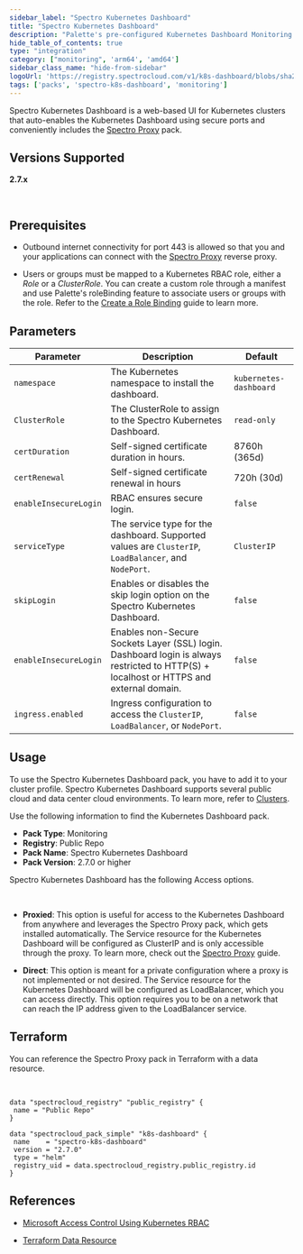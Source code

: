 ```yaml
---
sidebar_label: "Spectro Kubernetes Dashboard"
title: "Spectro Kubernetes Dashboard"
description: "Palette's pre-configured Kubernetes Dashboard Monitoring pack reduces the complexity of standing up the Kubernetes dashboard for a cluster."
hide_table_of_contents: true
type: "integration"
category: ["monitoring", 'arm64', 'amd64']
sidebar_class_name: "hide-from-sidebar"
logoUrl: 'https://registry.spectrocloud.com/v1/k8s-dashboard/blobs/sha256:2de5d88b2573af42d4cc269dff75744c4174ce47cbbeed5445e51a2edd8b7429?type=image/png'
tags: ['packs', 'spectro-k8s-dashboard', 'monitoring']
---
```



Spectro Kubernetes Dashboard is a web-based UI for Kubernetes clusters that auto-enables the Kubernetes Dashboard using secure ports and conveniently includes the [Spectro Proxy](frp.md) pack. 


## Versions Supported

**2.7.x**

<br />

## Prerequisites

- Outbound internet connectivity for port 443 is allowed so that you and your applications can connect with the [Spectro Proxy](frp.md) reverse proxy.


- Users or groups must be mapped to a Kubernetes RBAC role, either a *Role* or a *ClusterRole*. You can create a custom role through a manifest and use Palette's roleBinding feature to associate users or groups with the role. Refer to the [Create a Role Binding](../clusters/cluster-management/cluster-rbac.md#create-role-bindings) guide to learn more. 


## Parameters 

<!-- <br />

#### User Selections

These settings are also included in the manifest as `access` and `identityProvider` parameters.

| Parameter | Description | Default |
|-----------|-------------|---------|
| **Proxieds** | Controls cluster access. Private access means that nodes and pods are isolated from the internet. | Private |
| **Direct** | You can use Palette as the IDP or a third-party application as the IDP. | Palette |

#### Internal Manifest Parameters -->

| Parameter | Description | Default |
|-----------|-------------|---------|
| `namespace` | The Kubernetes namespace to install the dashboard. | `kubernetes-dashboard` |
| `ClusterRole` | The ClusterRole to assign to the Spectro Kubernetes Dashboard. | `read-only` |
| `certDuration` | Self-signed certificate duration in hours. | 8760h (365d) |
| `certRenewal` | Self-signed certificate renewal in hours | 720h (30d) |
| `enableInsecureLogin` | RBAC ensures secure login. | `false` |
| `serviceType` | The service type for the dashboard. Supported values are `ClusterIP`, `LoadBalancer`, and `NodePort`. | `ClusterIP` |
| `skipLogin` | Enables or disables the skip login option on the Spectro Kubernetes Dashboard. | `false` |
| `enableInsecureLogin` | Enables non-Secure Sockets Layer (SSL) login. Dashboard login is always restricted to HTTP(S) + localhost or HTTPS and external domain. | `false` |
| `ingress.enabled` | Ingress configuration to access the `ClusterIP`, `LoadBalancer`, or `NodePort`. | `false` |

## Usage

To use the Spectro Kubernetes Dashboard pack, you have to add it to your cluster profile. Spectro Kubernetes Dashboard supports several public cloud and data center cloud environments. To learn more, refer to [Clusters](/clusters).

Use the following information to find the Kubernetes Dashboard pack.
- **Pack Type**: Monitoring
- **Registry**: Public Repo
- **Pack Name**: Spectro Kubernetes Dashboard
- **Pack Version**: 2.7.0 or higher

Spectro Kubernetes Dashboard has the following Access options.

<br /> 

- **Proxied**:  This option is useful for access to the Kubernetes Dashboard from anywhere and leverages the Spectro Proxy pack, which gets installed automatically. The Service resource for the Kubernetes Dashboard will be configured as ClusterIP and is only accessible through the proxy. To learn more, check out the [Spectro Proxy](frp.md) guide.


- **Direct**: This option is meant for a private configuration where a proxy is not implemented or not desired. The Service resource for the Kubernetes Dashboard will be configured as LoadBalancer, which you can access directly. This option requires you to be on a network that can reach the IP address given to the LoadBalancer service.


## Terraform

You can reference the Spectro Proxy pack in Terraform with a data resource.

<br />

```hcl
data "spectrocloud_registry" "public_registry" {
 name = "Public Repo"
}

data "spectrocloud_pack_simple" "k8s-dashboard" {
 name    = "spectro-k8s-dashboard"
 version = "2.7.0"
 type = "helm"
 registry_uid = data.spectrocloud_registry.public_registry.id
}
```

## References

- [Microsoft Access Control Using Kubernetes RBAC](https://learn.microsoft.com/en-us/azure/aks/azure-ad-rbac?toc=https%3A%2F%2Fdocs.micro[…]icrosoft.com%2Fen-us%2Fazure%2Fbread%2Ftoc.json&tabs=portal)


- [Terraform Data Resource](https://registry.terraform.io/providers/spectrocloud/spectrocloud/latest/docs/data-sources/pack)


